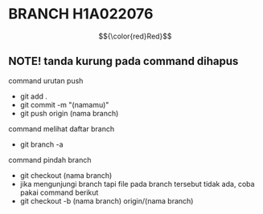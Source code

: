 # BRANCH H1A022076
$${\color{red}Red}$$
## **NOTE! tanda kurung pada command dihapus** 
 
command urutan push
- git add .
- git commit -m "(namamu)"
- git push origin (nama branch)

command melihat daftar branch
- git branch -a

command pindah branch
- git checkout (nama branch)
- jika mengunjungi branch tapi file pada branch tersebut tidak ada, coba pakai command berikut
- git checkout -b (nama branch) origin/(nama branch)
